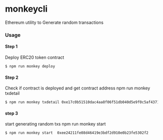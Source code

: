 # monkeycli
Ethereum utility to Generate random transactions
 
### Usage

#### Step 1 
Deploy ERC20 token contract
```sh
$ npm run monkey deploy
```
#### Step 2     
Check if contract is deployed and get contract address 
npm run monkey txdetail <txhash>
```sh
$ npm run monkey txdetail 0xe17c0b51510dac4aa8f06f51db040d5e9f0c5af4371b875cdd8d964ee34fc554
```

####  step 3 

start generating random txs
npm run monkey start <contractaddress>

```sh
$ npm run monkey start  0xee24211fe08d46419e3bdf2d910e0b23fe5302f2
```
